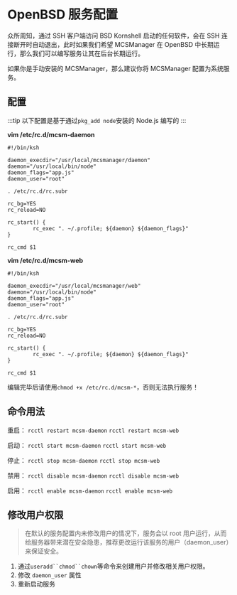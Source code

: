 # OpenBSD 服务配置

众所周知，通过 SSH 客户端访问 BSD Kornshell 启动的任何软件，会在 SSH 连接断开时自动退出，此时如果我们希望 MCSManager 在 OpenBSD 中长期运行，那么我们可以编写服务让其在后台长期运行。

如果你是手动安装的 MCSManager，那么建议你将 MCSManager 配置为系统服务。

## 配置

:::tip
以下配置是基于通过`pkg_add node`安装的 Node.js 编写的
:::

**vim /etc/rc.d/mcsm-daemon**

```
#!/bin/ksh

daemon_execdir="/usr/local/mcsmanager/daemon"
daemon="/usr/local/bin/node"
daemon_flags="app.js"
daemon_user="root"

. /etc/rc.d/rc.subr

rc_bg=YES
rc_reload=NO

rc_start() {
        rc_exec ". ~/.profile; ${daemon} ${daemon_flags}"
}

rc_cmd $1
```

**vim /etc/rc.d/mcsm-web**

```
#!/bin/ksh

daemon_execdir="/usr/local/mcsmanager/web"
daemon="/usr/local/bin/node"
daemon_flags="app.js"
daemon_user="root"

. /etc/rc.d/rc.subr

rc_bg=YES
rc_reload=NO

rc_start() {
        rc_exec ". ~/.profile; ${daemon} ${daemon_flags}"
}

rc_cmd $1
```

编辑完毕后请使用`chmod +x /etc/rc.d/mcsm-*`，否则无法执行服务！


## 命令用法

重启：
`rcctl restart mcsm-daemon`
`rcctl restart mcsm-web`

启动：
`rcctl start mcsm-daemon`
`rcctl start mcsm-web`

停止：
`rcctl stop mcsm-daemon`
`rcctl stop mcsm-web`

禁用：
`rcctl disable mcsm-daemon`
`rcctl disable mcsm-web`

启用：
`rcctl enable mcsm-daemon`
`rcctl enable mcsm-web`

## 修改用户权限

> 在默认的服务配置内未修改用户的情况下，服务会以 root 用户运行，从而给服务器带来潜在安全隐患，推荐更改运行该服务的用户（daemon_user）来保证安全。

1. 通过`useradd``chmod``chown`等命令来创建用户并修改相关用户权限。
2. 修改 `daemon_user` 属性
3. 重新启动服务